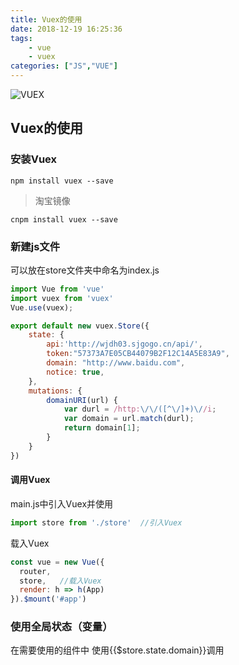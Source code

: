 ```yaml
---
title: Vuex的使用
date: 2018-12-19 16:25:36
tags: 
	- vue
	- vuex
categories: ["JS","VUE"]
---
```


![VUEX](/images/01.jpg)
<!-- more -->

## Vuex的使用
### 安装Vuex

```npm
npm install vuex --save
```
> 淘宝镜像
```npm
cnpm install vuex --save
```
### 新建js文件
可以放在store文件夹中命名为index.js



```javascript
import Vue from 'vue'
import vuex from 'vuex'
Vue.use(vuex);

export default new vuex.Store({
	state: {
		api:'http://wjdh03.sjgogo.cn/api/',
		token:"57373A7E05CB44079B2F12C14A5E83A9",
		domain: "http://www.baidu.com",
		notice: true,
	},
	mutations: {
		domainURI(url) {
			var durl = /http:\/\/([^\/]+)\//i;
			var domain = url.match(durl);
			return domain[1];
		}
	}
})
```
#### 调用Vuex
main.js中引入Vuex并使用

```javascript
import store from './store'  //引入Vuex
```
载入Vuex
```javascript
const vue = new Vue({
  router,
  store,   //载入Vuex
  render: h => h(App)
}).$mount('#app')
```
### 使用全局状态（变量）
在需要使用的组件中 使用{{$store.state.domain}}调用


